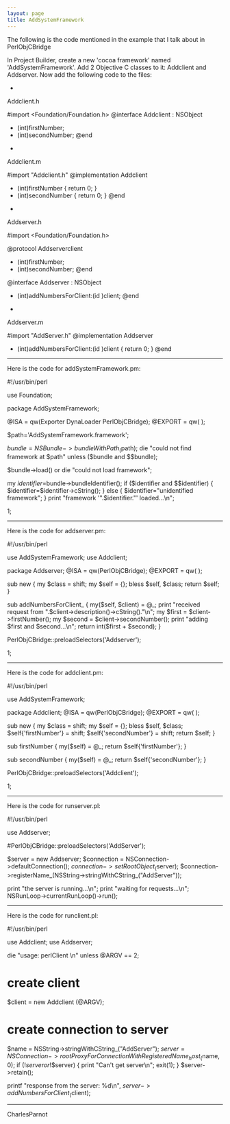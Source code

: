 ```yaml
---
layout: page
title: AddSystemFramework
---
```


The following is the code mentioned in the example that I talk about in PerlObjCBridge

In Project Builder, create a new 'cocoa framework' named 'AddSystemFramework'.
Add 2 Objective C classes to it: Addclient and Addserver.
Now add the following code to the files:


*
Addclient.h
    
#import <Foundation/Foundation.h>
@interface Addclient : NSObject
- (int)firstNumber;
- (int)secondNumber;
@end


*
Addclient.m
    
#import "Addclient.h"
@implementation Addclient
- (int)firstNumber { return 0; }
- (int)secondNumber { return 0; }
@end


*
Addserver.h
    
#import <Foundation/Foundation.h>

@protocol Addserverclient
- (int)firstNumber;
- (int)secondNumber;
@end

@interface Addserver : NSObject
- (int)addNumbersForClient:(id <Addserverclient>)client;
@end


*
Addserver.m
    
#import "AddServer.h"
@implementation Addserver
- (int)addNumbersForClient:(id <Addserverclient>)client { return 0; }
@end




----
Here is the code for addSystemFramework.pm:
    
#!/usr/bin/perl

use Foundation;

package AddSystemFramework;

@ISA = qw(Exporter DynaLoader PerlObjCBridge);
@EXPORT = qw( );


$path='AddSystemFramework.framework';

$bundle=NSBundle->bundleWithPath_($path);
die "could not find framework at $path" unless ($bundle and $$bundle);

$bundle->load() or die "could not load framework";

my $identifier=$bundle->bundleIdentifier();
if ($identifier and $$identifier) {
	$identifier=$identifier->cString();
}
else {
	$identifier="unidentified framework";
}
print "framework '".$identifier."' loaded...\n";


1;


----
Here is the code for addserver.pm:
    
#!/usr/bin/perl

use AddSystemFramework;
use Addclient;

package Addserver;
@ISA = qw(PerlObjCBridge);
@EXPORT = qw( );

sub new
{
   my $class = shift;
   my $self = {};
   bless $self, $class;
   return $self;
}

sub addNumbersForClient_
{
	my($self, $client) = @_;
	print "received request from ".$client->description()->cString()."\n";
	my $first = $client->firstNumber();
	my $second = $client->secondNumber();
	print "adding $first and $second...\n";
	return int($first + $second);
}

PerlObjCBridge::preloadSelectors('Addserver');

1;


----
Here is the code for addclient.pm:
    
#!/usr/bin/perl

use AddSystemFramework;

package Addclient;
@ISA = qw(PerlObjCBridge);
@EXPORT = qw( );

sub new
{
	my $class = shift;
	my $self = {};
	bless $self, $class;
	$self{'firstNumber'} = shift;
	$self{'secondNumber'} = shift;
	return $self;
}

sub firstNumber
{
	my($self) = @_;
	return $self{'firstNumber'};
}

sub secondNumber
{
	my($self) = @_;
	return $self{'secondNumber'};
}

PerlObjCBridge::preloadSelectors('Addclient');

1;



----
Here is the code for runserver.pl:
    
#!/usr/bin/perl

use Addserver;

#PerlObjCBridge::preloadSelectors('AddServer');

$server = new Addserver;
$connection = NSConnection->defaultConnection();
$connection->setRootObject_($server);
$connection->registerName_(NSString->stringWithCString_("AddServer"));

print "the server is running...\n";
print "waiting for requests...\n";
NSRunLoop->currentRunLoop()->run();


----
Here is the code for runclient.pl:
    
#!/usr/bin/perl

use Addclient;
use Addserver;

die "usage: perlClient <firstNumber> <secondNumber>\n" unless @ARGV == 2;

# create client
$client = new Addclient (@ARGV);

# create connection to server
$name = NSString->stringWithCString_("AddServer");
$server = NSConnection->rootProxyForConnectionWithRegisteredName_host_($name, 0);
if (!$server or !$$server) {
	print "Can't get server\n";
	exit(1);
}
$server->retain();

printf "response from the server: %d\n", $server->addNumbersForClient_($client);


----
CharlesParnot

